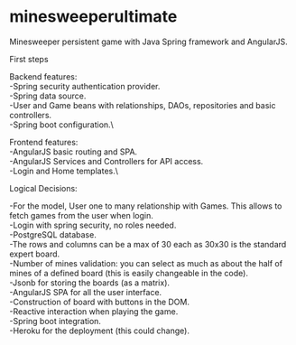 # minesweeperultimate
Minesweeper persistent game with Java Spring framework and AngularJS.

First steps

Backend features:\
-Spring security authentication provider.\
-Spring data source.\
-User and Game beans with relationships, DAOs, repositories and basic controllers.\
-Spring boot configuration.\

Frontend features:\
-AngularJS basic routing and SPA.\
-AngularJS Services and Controllers for API access.\
-Login and Home templates.\


Logical Decisions:

-For the model, User one to many relationship with Games. This allows to fetch games from the user when login.\
-Login with spring security, no roles needed.\
-PostgreSQL database.\
-The rows and columns can be a max of 30 each as 30x30 is the standard expert board.\
-Number of mines validation: you can select as much as about the half of mines of a defined board (this is easily changeable in the code).\
-Jsonb for storing the boards (as a matrix).\
-AngularJS SPA for all the user interface.\
-Construction of board with buttons in the DOM.\
-Reactive interaction when playing the game.\
-Spring boot integration.\
-Heroku for the deployment (this could change).


